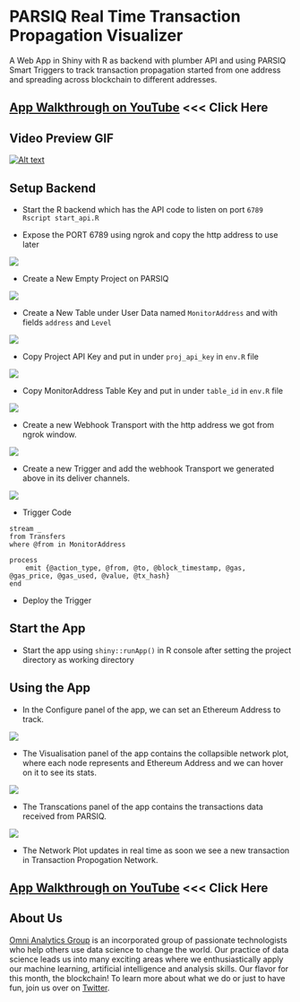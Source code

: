 # PARSIQ Real Time Transaction Propagation Visualizer
A Web App in Shiny with R as backend with plumber API and using PARSIQ Smart Triggers to track transaction propagation started from one address and spreading across blockchain to different addresses.

## [App Walkthrough on YouTube](https://www.youtube.com/watch?v=D9sDKhzPo24) <<< Click Here

## Video Preview GIF
[![Alt text](images/Working_Gif_2.gif)](https://www.youtube.com/watch?v=D9sDKhzPo24)

## Setup Backend
- Start the R backend which has the API code to listen on port `6789`
`Rscript start_api.R`

- Expose the PORT 6789 using ngrok and copy the http address to use later
<img src="images/Dem0.png"  align="center"/>

- Create a New Empty Project on PARSIQ
<img src="images/Dem1.png"  align="center"/>

- Create a New Table under User Data named `MonitorAddress` and with fields `address` and `Level`
<img src="images/Dem2.png"  align="center"/>

- Copy Project API Key and put in under `proj_api_key` in `env.R` file
<img src="images/Dem3.png"  align="center"/>

- Copy MonitorAddress Table Key and put in under `table_id` in `env.R` file
<img src="images/Dem4.png"  align="center"/>

- Create a new Webhook Transport with the http address we got from ngrok window.
<img src="images/Dem5.png"  align="center"/>

- Create a new Trigger and add the webhook Transport we generated above in its deliver channels.
<img src="images/Dem6.png"  align="center"/>

- Trigger Code

```
stream _
from Transfers
where @from in MonitorAddress

process
    emit {@action_type, @from, @to, @block_timestamp, @gas, @gas_price, @gas_used, @value, @tx_hash}
end
```

- Deploy the Trigger

## Start the App

- Start the app using `shiny::runApp()` in R console after setting the project directory as working directory

## Using the App

- In the Configure panel of the app, we can set an Ethereum Address to track.
<img src="images/ADem07.png"  align="center"/>

- The Visualisation panel of the app contains the collapsible network plot, where each node represents and Ethereum Address and we can hover on it to see its stats.
<img src="images/ADem18.png"  align="center"/>

- The Transcations panel of the app contains the transactions data received from PARSIQ.
<img src="images/ADem09.png"  align="center"/>

- The Network Plot updates in real time as soon we see a new transaction in Transaction Propogation Network.

## [App Walkthrough on YouTube](https://www.youtube.com/watch?v=D9sDKhzPo24) <<< Click Here

## About Us

[Omni Analytics Group](https://omnianalytics.io) is an incorporated group of passionate technologists who help others use data science to change the world. Our  practice of data science leads us into many exciting areas where we enthusiastically apply our machine learning, artificial intelligence and analysis skills. Our flavor for this month, the blockchain!  To learn more about what we do or just to have fun, join us over on [Twitter](https://twitter.com/OmniAnalytics).


